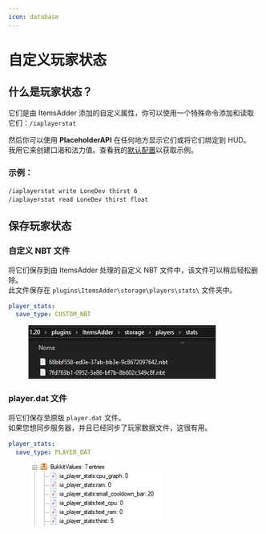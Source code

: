 ```yaml
---
icon: database
---
```


# 自定义玩家状态

## 什么是玩家状态？

它们是由 ItemsAdder 添加的自定义属性，你可以使用一个特殊命令添加和读取它们：`/iaplayerstat`

然后你可以使用 **PlaceholderAPI** 在任何地方显示它们或将它们绑定到 HUD。\
我用它来创建口渴和法力值。查看我的[默认配置](https://github.com/search?q=repo%3AItemsAdder%2FDefaultPack+player\_stat\_name\&type=code)以获取示例。

### 示例：

`/iaplayerstat write LoneDev thirst 6`\
`/iaplayerstat read LoneDev thirst float`

## 保存玩家状态

### 自定义 NBT 文件

将它们保存到由 ItemsAdder 处理的自定义 NBT 文件中，该文件可以稍后轻松删除。\
此文件保存在 `plugins\ItemsAdder\storage\players\stats\` 文件夹中。

```yaml
player_stats:
  save_type: CUSTOM_NBT
```

<figure><img src="../.gitbook/assets/image (52).png" alt=""><figcaption></figcaption></figure>

### player.dat 文件

将它们保存至原版 `player.dat` 文件。\
如果您想同步服务器，并且已经同步了玩家数据文件，这很有用。

```yaml
player_stats:
  save_type: PLAYER_DAT
```

<figure><img src="../.gitbook/assets/image (55).png" alt=""><figcaption></figcaption></figure>
